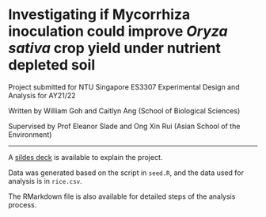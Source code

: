 # Investigating if Mycorrhiza inoculation could improve *Oryza sativa* crop yield under nutrient depleted soil

Project submitted for NTU Singapore ES3307 Experimental Design and Analysis for AY21/22

Written by William Goh and Caitlyn Ang (School of Biological Sciences)

Supervised by Prof Eleanor Slade and Ong Xin Rui (Asian School of the Environment)

---

A [sildes deck](https://github.com/wirriamm/es3307-amf-rice/blob/bfa969d8c9c9b18463f96ef7ee3bd3915564e176/Project%20Presentation.pdf) is available to explain the project.

Data was generated based on the script in `seed.R`, and the data used for analysis is in `rice.csv`. 

The RMarkdown file is also available for detailed steps of the analysis process.
